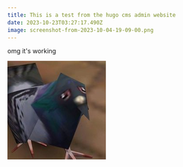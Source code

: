```yaml
---
title: This is a test from the hugo cms admin website
date: 2023-10-23T03:27:17.490Z
image: screenshot-from-2023-10-04-19-09-00.png
---
```

o﻿mg it's working

![wa](screenshot-from-2023-10-04-19-09-00.png "pipipi")